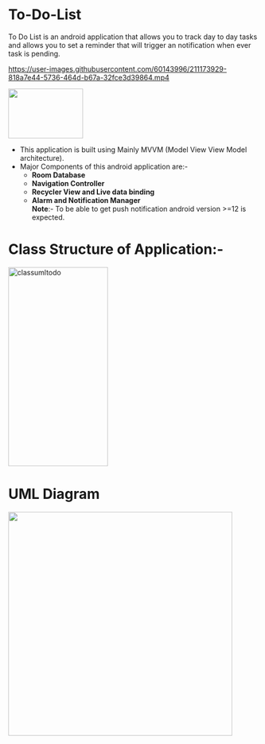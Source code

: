 # To-Do-List
To Do List is an android application that allows you to track day to day tasks and allows you to set a reminder that will trigger an notification when ever
task is pending.

https://user-images.githubusercontent.com/60143996/211173929-818a7e44-5736-464d-b67a-32fce3d39864.mp4


<img src="https://user-images.githubusercontent.com/60143996/211175438-6dba23df-58f3-4fd9-bcfe-5da7f0813ea2.png" width="150" height="100" />

  * This application is built using  Mainly MVVM (Model View View Model architecture).
  * Major Components of this android application are:-
    - **Room Database**
    - **Navigation Controller**
    - **Recycler View and Live data binding**
    - **Alarm and Notification Manager**  
 **Note**:- To be able to get push notification android version >=12 is expected.

 # Class Structure of Application:-
<img width="200" height="400" alt="classumltodo" src="https://user-images.githubusercontent.com/60143996/211175824-5ab39ced-ec5e-4940-8868-09d8da5c4ab8.png">

 # UML Diagram
 <img src="https://user-images.githubusercontent.com/60143996/211174940-f3954441-f9af-45c2-baf0-09408826bcca.png" width="450" height="450" />


 


